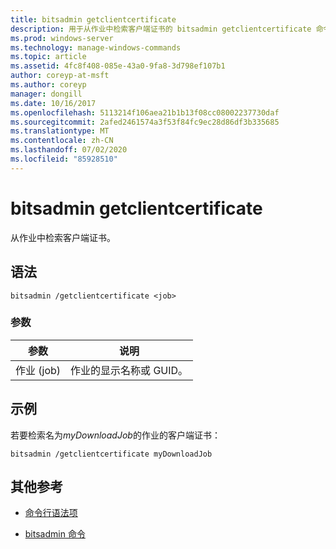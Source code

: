 ```yaml
---
title: bitsadmin getclientcertificate
description: 用于从作业中检索客户端证书的 bitsadmin getclientcertificate 命令的参考文章。
ms.prod: windows-server
ms.technology: manage-windows-commands
ms.topic: article
ms.assetid: 4fc8f408-085e-43a0-9fa8-3d798ef107b1
author: coreyp-at-msft
ms.author: coreyp
manager: dongill
ms.date: 10/16/2017
ms.openlocfilehash: 5113214f106aea21b1b13f08cc08002237730daf
ms.sourcegitcommit: 2afed2461574a3f53f84fc9ec28d86df3b335685
ms.translationtype: MT
ms.contentlocale: zh-CN
ms.lasthandoff: 07/02/2020
ms.locfileid: "85928510"
---
```

# <a name="bitsadmin-getclientcertificate"></a>bitsadmin getclientcertificate

从作业中检索客户端证书。

## <a name="syntax"></a>语法

```
bitsadmin /getclientcertificate <job>
```

### <a name="parameters"></a>参数

| 参数 | 说明 |
| -------------- | -------------- |
| 作业 (job) | 作业的显示名称或 GUID。 |

## <a name="examples"></a>示例

若要检索名为*myDownloadJob*的作业的客户端证书：

```
bitsadmin /getclientcertificate myDownloadJob
```

## <a name="additional-references"></a>其他参考

- [命令行语法项](command-line-syntax-key.md)

- [bitsadmin 命令](bitsadmin.md)
